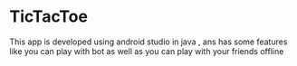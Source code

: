 # TicTacToe
This app is developed using android studio in java , ans has some features like you can play with bot as well as you can play with your friends offline
